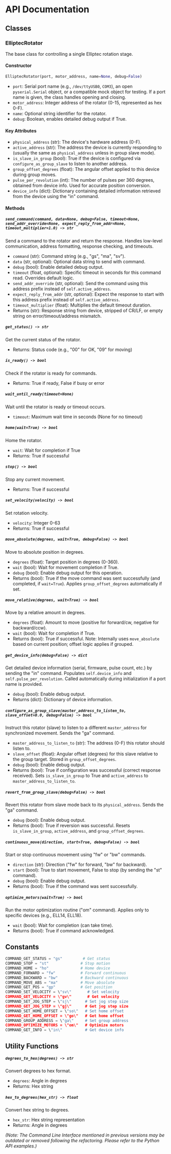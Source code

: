 # API Documentation

## Classes

### ElliptecRotator

The base class for controlling a single Elliptec rotation stage.

#### Constructor

```python
ElliptecRotator(port, motor_address, name=None, debug=False)
```

- `port`: Serial port name (e.g., `/dev/ttyUSB0`, `COM3`), an open `pyserial.Serial` object, or a compatible mock object for testing. If a port name is given, the class handles opening and closing.
- `motor_address`: Integer address of the rotator (0-15, represented as hex 0-F).
- `name`: Optional string identifier for the rotator.
- `debug`: Boolean, enables detailed debug output if True.

#### Key Attributes

- `physical_address` (str): The device's hardware address (0-F).
- `active_address` (str): The address the device is currently responding to (usually the same as `physical_address` unless in group slave mode).
- `is_slave_in_group` (bool): True if the device is configured via `configure_as_group_slave` to listen to another address.
- `group_offset_degrees` (float): The angular offset applied to this device during group moves.
- `pulse_per_revolution` (int): The number of pulses per 360 degrees, obtained from device info. Used for accurate position conversion.
- `device_info` (dict): Dictionary containing detailed information retrieved from the device using the "in" command.

#### Methods

##### `send_command(command, data=None, debug=False, timeout=None, send_addr_override=None, expect_reply_from_addr=None, timeout_multiplier=1.0) -> str`
Send a command to the rotator and return the response. Handles low-level communication, address formatting, response checking, and timeouts.

- `command` (str): Command string (e.g., "gs", "ma", "sv").
- `data` (str, optional): Optional data string to send with command.
- `debug` (bool): Enable detailed debug output.
- `timeout` (float, optional): Specific timeout in seconds for this command read. Overrides default logic.
- `send_addr_override` (str, optional): Send the command using this address prefix instead of `self.active_address`.
- `expect_reply_from_addr` (str, optional): Expect the response to start with this address prefix instead of `self.active_address`.
- `timeout_multiplier` (float): Multiplies the default timeout duration.
- Returns (str): Response string from device, stripped of CR/LF, or empty string on error/timeout/address mismatch.

##### `get_status() -> str`
Get the current status of the rotator.
- Returns: Status code (e.g., "00" for OK, "09" for moving)

##### `is_ready() -> bool`
Check if the rotator is ready for commands.
- Returns: True if ready, False if busy or error

##### `wait_until_ready(timeout=None)`
Wait until the rotator is ready or timeout occurs.
- `timeout`: Maximum wait time in seconds (None for no timeout)

##### `home(wait=True) -> bool`
Home the rotator.
- `wait`: Wait for completion if True
- Returns: True if successful

##### `stop() -> bool`
Stop any current movement.
- Returns: True if successful

##### `set_velocity(velocity) -> bool`
Set rotation velocity.
- `velocity`: Integer 0-63
- Returns: True if successful

##### `move_absolute(degrees, wait=True, debug=False) -> bool`
Move to absolute position in degrees.
- `degrees` (float): Target position in degrees (0-360).
- `wait` (bool): Wait for movement completion if True.
- `debug` (bool): Enable debug output for this operation.
- Returns (bool): True if the move command was sent successfully (and completed, if `wait=True`). Applies `group_offset_degrees` automatically if set.

##### `move_relative(degrees, wait=True) -> bool`
Move by a relative amount in degrees.
- `degrees` (float): Amount to move (positive for forward/cw, negative for backward/ccw).
- `wait` (bool): Wait for completion if True.
- Returns (bool): True if successful. Note: Internally uses `move_absolute` based on current position; offset logic applies if grouped.

##### `get_device_info(debug=False) -> dict`
Get detailed device information (serial, firmware, pulse count, etc.) by sending the "in" command. Populates `self.device_info` and `self.pulse_per_revolution`. Called automatically during initialization if a port name is provided.
- `debug` (bool): Enable debug output.
- Returns (dict): Dictionary of device information.

##### `configure_as_group_slave(master_address_to_listen_to, slave_offset=0.0, debug=False) -> bool`
Instruct this rotator (slave) to listen to a different `master_address` for synchronized movement. Sends the "ga" command.
- `master_address_to_listen_to` (str): The address (0-F) this rotator should listen to.
- `slave_offset` (float): Angular offset (degrees) for this slave relative to the group target. Stored in `group_offset_degrees`.
- `debug` (bool): Enable debug output.
- Returns (bool): True if configuration was successful (correct response received). Sets `is_slave_in_group` to True and `active_address` to `master_address_to_listen_to`.

##### `revert_from_group_slave(debug=False) -> bool`
Revert this rotator from slave mode back to its `physical_address`. Sends the "ga" command.
- `debug` (bool): Enable debug output.
- Returns (bool): True if reversion was successful. Resets `is_slave_in_group`, `active_address`, and `group_offset_degrees`.

##### `continuous_move(direction, start=True, debug=False) -> bool`
Start or stop continuous movement using "fw" or "bw" commands.
- `direction` (str): Direction ("fw" for forward, "bw" for backward).
- `start` (bool): True to start movement, False to stop (by sending the "st" command).
- `debug` (bool): Enable debug output.
- Returns (bool): True if the command was sent successfully.

##### `optimize_motors(wait=True) -> bool`
Run the motor optimization routine ("om" command). Applies only to specific devices (e.g., ELL14, ELL18).
- `wait` (bool): Wait for completion (can take time).
- Returns (bool): True if command acknowledged.


## Constants

```python
COMMAND_GET_STATUS = "gs"         # Get status
COMMAND_STOP = "st"              # Stop motion
COMMAND_HOME = "ho"              # Home device
COMMAND_FORWARD = "fw"           # Forward continuous
COMMAND_BACKWARD = "bw"          # Backward continuous
COMMAND_MOVE_ABS = "ma"          # Move absolute
COMMAND_GET_POS = "gp"           # Get position
COMMAND_SET_VELOCITY = \"sv\"       # Set velocity
COMMAND_GET_VELOCITY = \"gv\"       # Get velocity
COMMAND_SET_JOG_STEP = \"sj\"      # Set jog step size
COMMAND_GET_JOG_STEP = \"gj\"      # Get jog step size
COMMAND_SET_HOME_OFFSET = \"so\"   # Set home offset
COMMAND_GET_HOME_OFFSET = \"go\"   # Get home offset
COMMAND_GROUP_ADDRESS = \"ga\"     # Set group address
COMMAND_OPTIMIZE_MOTORS = \"om\"   # Optimize motors
COMMAND_GET_INFO = \"in\"          # Get device info
```

## Utility Functions

##### `degrees_to_hex(degrees) -> str`
Convert degrees to hex format.
- `degrees`: Angle in degrees
- Returns: Hex string

##### `hex_to_degrees(hex_str) -> float`
Convert hex string to degrees.
- `hex_str`: Hex string representation
- Returns: Angle in degrees

*(Note: The Command Line Interface mentioned in previous versions may be outdated or removed following the refactoring. Please refer to the Python API examples.)*